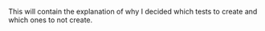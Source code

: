 This will contain the explanation of why I decided which tests to create and which ones to not create.
